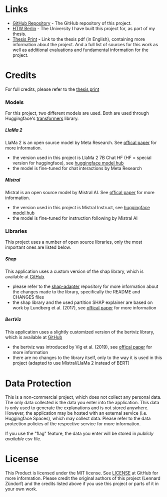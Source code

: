 # Links

- [GitHub Repository](https://github.com/LennardZuendorf/thesis-webapp) - The GitHub repository of this project.
- [HTW Berlin](https://www.htw-berlin.de/) - The University I have built this project for, as part of my thesis.
- [Thesis Print]() - Link to the thesis pdf (in English), containing more information about the project. And a full list of sources for this work as well as additional evaluations and fundamental information for the project.


# Credits
For full credits, please refer to the [thesis print]()

### Models
For this project, two different models are used. Both are used through Huggingface's [transformers](https://huggingface.co/docs/transformers/index) library.

##### LlaMa 2
LlaMa 2 is an open source model by Meta Research. See [offical paper](https://arxiv.org/pdf/2307.09288.pdf) for more information.

- the version used in this project is LlaMa 2 7B Chat HF (HF = special version for huggingface), see [huggingface model hub](https://huggingface.co/meta-llama/Llama-2-7b-chat-hf)
- the model is fine-tuned for chat interactions by Meta Research 

##### Mistral
Mistral is an open source model by Mistral AI. See [offical paper](https://arxiv.org/pdf/2310.06825.pdf) for more information.

- the version used in this project is Mistral Instruct, see [huggingface model hub](https://huggingface.co/mistralai/Mistral-7B-Instruct-v0.1)
- the model is fine-tuned for instruction following by Mistral AI

### Libraries
This project uses a number of open source libraries, only the most important ones are listed below.

##### Shap
This application uses a custom version of the shap library, which is available at [GitHub](https://github.com/shap/shap).

- please refer to the [shap-adapter](https://github.com/LennardZuendorf/thesis-shap-adapter) repository for more information about the changes made to the library, specifically the README and CHANGES files
- the shap library and the used partition SHAP explainer are based on work by Lundberg et al. (2017), see [offical paper](https://arxiv.org/pdf/1705.07874.pdf) for more information

##### BertViz
This application uses a slightly customized version of the bertviz library, which is available at [GitHub](https://github.com/jessevig/bertviz)

- the bertviz was introduced by Vig et al. (2019), see [offical paper](https://arxiv.org/pdf/1906.05714.pdf) for more information
- there are no changes to the library itself, only to the way it is used in this project (adapted to use Mistral/LlaMa 2 instead of BERT)


# Data Protection
This is a non-commercial project, which does not collect any personal data. The only data collected is the data you enter into the application. This data is only used to generate the explanations and is not stored anywhere.
However, the application may be hosted with an external service (i.e. Huggingface Spaces), which may collect data. Please refer to the data protection policies of the respective service for more information.

If you use the "flag" feature, the data you enter will be stored in *publicly available* csv file. 


# License
This Product is licensed under the MIT license. See [LICENSE](https://github.com/LennardZuendorf/thesis-webapp/blob/main/LICENSE.md) at GitHub for more information.
Please credit the original authors of this project (Lennard Zündorf) and the credits listed above if you use this project or parts of it in your own work.
